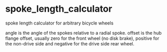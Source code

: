 # spoke_length_calculator
spoke length calculator for arbitrary bicycle wheels

angle is the angle of the spokes relative to a radial spoke.
offset is the hub flange offset, usually zero for the front wheel (no disk brake), positive for the non-drive side and negative for the drive side rear wheel.
